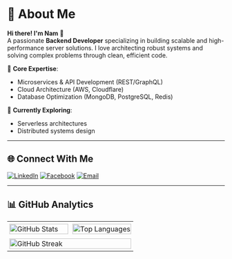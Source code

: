 # 💫 About Me
**Hi there! I'm Nam** 👋  
A passionate **Backend Developer** specializing in building scalable and high-performance server solutions. I love architecting robust systems and solving complex problems through clean, efficient code.

🔧 **Core Expertise**:
- Microservices & API Development (REST/GraphQL)
- Cloud Architecture (AWS, Cloudflare)
- Database Optimization (MongoDB, PostgreSQL, Redis)

🚀 **Currently Exploring**:
- Serverless architectures
- Distributed systems design

---

## 🌐 Connect With Me
[![LinkedIn](https://img.shields.io/badge/LinkedIn-Connect-%230077B5?style=for-the-badge&logo=linkedin&logoColor=white)](https://www.linkedin.com/in/hoang-nam-tran/)
[![Facebook](https://img.shields.io/badge/Facebook-Follow-%231877F2?style=for-the-badge&logo=facebook&logoColor=white)](https://web.facebook.com/tranhoangnamcode/)
[![Email](https://img.shields.io/badge/Email-Contact-%23D14836?style=for-the-badge&logo=gmail&logoColor=white)](mailto:tranhoangnam.work@gmail.com)

---

## 📊 GitHub Analytics
<div align="left">
  <table style="width:100%">
    <tr>
      <td style="width:50%; padding:5px">
        <img src="https://github-readme-stats.vercel.app/api?username=namhustle&show_icons=true&theme=radical&hide_border=true&hide_rank=true&include_all_commits=true" style="width:100%" alt="GitHub Stats">
      </td>
      <td style="width:50%; padding:5px">
        <img src="https://github-readme-stats.vercel.app/api/top-langs/?username=namhustle&layout=compact&theme=radical&hide_border=true&langs_count=6" style="width:100%" alt="Top Languages">
      </td>
    </tr>
    <tr>
      <td colspan="2" style="padding:5px">
        <img src="https://github-readme-streak-stats.herokuapp.com/?user=namhustle&theme=radical&hide_border=true&background=0D1117" style="width:100%" alt="GitHub Streak">
      </td>
    </tr>
  </table>
</div>
